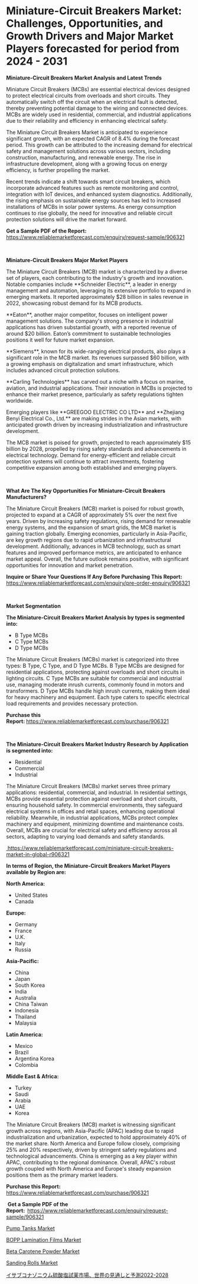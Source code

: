 <p><h1>Miniature-Circuit Breakers Market: Challenges, Opportunities, and Growth Drivers and Major Market Players forecasted for period from 2024 - 2031</h1></p><p><strong>Miniature-Circuit Breakers Market Analysis and Latest Trends</strong></p>
<p><p>Miniature Circuit Breakers (MCBs) are essential electrical devices designed to protect electrical circuits from overloads and short circuits. They automatically switch off the circuit when an electrical fault is detected, thereby preventing potential damage to the wiring and connected devices. MCBs are widely used in residential, commercial, and industrial applications due to their reliability and efficiency in enhancing electrical safety.</p><p>The Miniature Circuit Breakers Market is anticipated to experience significant growth, with an expected CAGR of 8.4% during the forecast period. This growth can be attributed to the increasing demand for electrical safety and management solutions across various sectors, including construction, manufacturing, and renewable energy. The rise in infrastructure development, along with a growing focus on energy efficiency, is further propelling the market. </p><p>Recent trends indicate a shift towards smart circuit breakers, which incorporate advanced features such as remote monitoring and control, integration with IoT devices, and enhanced system diagnostics. Additionally, the rising emphasis on sustainable energy sources has led to increased installations of MCBs in solar power systems. As energy consumption continues to rise globally, the need for innovative and reliable circuit protection solutions will drive the market forward.</p></p>
<p><strong>Get a Sample PDF of the Report:&nbsp;</strong> <a href="https://www.reliablemarketforecast.com/enquiry/request-sample/906321">https://www.reliablemarketforecast.com/enquiry/request-sample/906321</a></p>
<p>&nbsp;</p>
<p><strong>Miniature-Circuit Breakers Major Market Players</strong></p>
<p><p>The Miniature Circuit Breakers (MCB) market is characterized by a diverse set of players, each contributing to the industry's growth and innovation. Notable companies include **Schneider Electric**, a leader in energy management and automation, leveraging its extensive portfolio to expand in emerging markets. It reported approximately $28 billion in sales revenue in 2022, showcasing robust demand for its MCB products.</p><p>**Eaton**, another major competitor, focuses on intelligent power management solutions. The company's strong presence in industrial applications has driven substantial growth, with a reported revenue of around $20 billion. Eaton’s commitment to sustainable technologies positions it well for future market expansion.</p><p>**Siemens**, known for its wide-ranging electrical products, also plays a significant role in the MCB market. Its revenues surpassed $60 billion, with a growing emphasis on digitalization and smart infrastructure, which includes advanced circuit protection solutions.</p><p>**Carling Technologies** has carved out a niche with a focus on marine, aviation, and industrial applications. Their innovation in MCBs is projected to enhance their market presence, particularly as safety regulations tighten worldwide.</p><p>Emerging players like **GREEGOO ELECTRIC CO LTD** and **Zhejiang Benyi Electrical Co., Ltd.** are making strides in the Asian markets, with anticipated growth driven by increasing industrialization and infrastructure development.</p><p>The MCB market is poised for growth, projected to reach approximately $15 billion by 2028, propelled by rising safety standards and advancements in electrical technology. Demand for energy-efficient and reliable circuit protection systems will continue to attract investments, fostering competitive expansion among both established and emerging players.</p></p>
<p>&nbsp;</p>
<p><strong>What Are The Key Opportunities For Miniature-Circuit Breakers Manufacturers?</strong></p>
<p><p>The Miniature Circuit Breakers (MCB) market is poised for robust growth, projected to expand at a CAGR of approximately 5% over the next five years. Driven by increasing safety regulations, rising demand for renewable energy systems, and the expansion of smart grids, the MCB market is gaining traction globally. Emerging economies, particularly in Asia-Pacific, are key growth regions due to rapid urbanization and infrastructural development. Additionally, advances in MCB technology, such as smart features and improved performance metrics, are anticipated to enhance market appeal. Overall, the future outlook remains positive, with significant opportunities for innovation and market penetration.</p></p>
<p><strong>Inquire or Share Your Questions If Any Before Purchasing This Report:</strong> <a href="https://www.reliablemarketforecast.com/enquiry/pre-order-enquiry/906321">https://www.reliablemarketforecast.com/enquiry/pre-order-enquiry/906321</a></p>
<p>&nbsp;</p>
<p><strong>Market Segmentation</strong></p>
<p><strong>The Miniature-Circuit Breakers Market Analysis by types is segmented into:</strong></p>
<p><ul><li>B Type MCBs</li><li>C Type MCBs</li><li>D Type MCBs</li></ul></p>
<p><p>The Miniature Circuit Breakers (MCBs) market is categorized into three types: B Type, C Type, and D Type MCBs. B Type MCBs are designed for residential applications, protecting against overloads and short circuits in lighting circuits. C Type MCBs are suitable for commercial and industrial use, managing moderate inrush currents, commonly found in motors and transformers. D Type MCBs handle high inrush currents, making them ideal for heavy machinery and equipment. Each type caters to specific electrical load requirements and provides necessary protection.</p></p>
<p><strong>Purchase this Report:&nbsp;</strong><a href="https://www.reliablemarketforecast.com/purchase/906321">https://www.reliablemarketforecast.com/purchase/906321</a></p>
<p>&nbsp;</p>
<p><strong>The Miniature-Circuit Breakers Market Industry Research by Application is segmented into:</strong></p>
<p><ul><li>Residential</li><li>Commercial</li><li>Industrial</li></ul></p>
<p><p>The Miniature Circuit Breakers (MCBs) market serves three primary applications: residential, commercial, and industrial. In residential settings, MCBs provide essential protection against overload and short circuits, ensuring household safety. In commercial environments, they safeguard electrical systems in offices and retail spaces, enhancing operational reliability. Meanwhile, in industrial applications, MCBs protect complex machinery and equipment, minimizing downtime and maintenance costs. Overall, MCBs are crucial for electrical safety and efficiency across all sectors, adapting to varying load demands and safety standards.</p></p>
<p><a href="https://www.reliablemarketforecast.com/miniature-circuit-breakers-market-in-global-r906321">&nbsp;https://www.reliablemarketforecast.com/miniature-circuit-breakers-market-in-global-r906321</a></p>
<p><strong>In terms of Region, the Miniature-Circuit Breakers Market Players available by Region are:</strong></p>
<p>
    <p> <strong> North America: </strong>
        <ul>
            <li>United States</li>
            <li>Canada</li>
        </ul>
        </p> 
    <p> <strong> Europe: </strong>
        <ul>
            <li>Germany</li>
            <li>France</li>
            <li>U.K.</li>
            <li>Italy</li>
            <li>Russia</li>
        </ul>
        </p> 
    <p> <strong> Asia-Pacific: </strong>
        <ul>
            <li>China</li>
            <li>Japan</li>
            <li>South Korea</li>
            <li>India</li>
            <li>Australia</li>
            <li>China Taiwan</li>
            <li>Indonesia</li>
            <li>Thailand</li>
            <li>Malaysia</li>
        </ul>
        </p> 
    <p> <strong> Latin America: </strong>
        <ul>
            <li>Mexico</li>
            <li>Brazil</li>
            <li>Argentina Korea</li>
            <li>Colombia</li>
        </ul>
        </p> 
    <p> <strong> Middle East & Africa: </strong>
        <ul>
            <li>Turkey</li>
            <li>Saudi</li>
            <li>Arabia</li>
            <li>UAE</li>
            <li>Korea</li>
        </ul>
    </p>
    </p>
<p><p>The Miniature Circuit Breakers (MCB) market is witnessing significant growth across regions, with Asia-Pacific (APAC) leading due to rapid industrialization and urbanization, expected to hold approximately 40% of the market share. North America and Europe follow closely, comprising 25% and 20% respectively, driven by stringent safety regulations and technological advancements. China is emerging as a key player within APAC, contributing to the regional dominance. Overall, APAC's robust growth coupled with North America and Europe's steady expansion positions them as the primary market leaders.</p></p>
<p><strong>Purchase this Report: </strong><a href="https://www.reliablemarketforecast.com/purchase/906321">https://www.reliablemarketforecast.com/purchase/906321</a></p>
<p>&nbsp;<strong>Get a Sample PDF of the Report:&nbsp;&nbsp;</strong><a href="https://www.reliablemarketforecast.com/enquiry/request-sample/906321">https://www.reliablemarketforecast.com/enquiry/request-sample/906321</a></p>
<p><strong></strong></p>
<p><p><a href="https://www.linkedin.com/pulse/strategic-insights-global-pump-tanks-market-trends-2024--kicgf?trackingId=32iHHK0rQt6XsvJ88AdXVg%3D%3D">Pump Tanks Market</a></p><p><a href="https://github.com/AKSHATREPORTPRIME/Market-Research-Report-List-6/blob/main/bopp-lamination-films-market.md">BOPP Lamination Films Market</a></p><p><a href="https://issuu.com/reportprime-2/docs/beta-carotene-powder-market-size-20_adea7b46829cd8">Beta Carotene Powder Market</a></p><p><a href="https://medium.com/@sahanad234/the-sanding-rolls-market-research-report-provides-an-in-depth-and-up-to-date-analysis-of-the-5240fcf588da">Sanding Rolls Market</a></p><p><a href="https://medium.com/@emmittkutch2023/isavuconazonium-sulfate-reagent-market-global-outlook-and-forecast-2022-2028-2b8a0f760bee">イサブコナゾニウム硫酸塩試薬市場、世界の見通しと予測2022-2028</a></p></p>